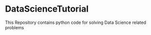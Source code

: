 # DataScienceTutorial
This Repository contains python code for solving Data Science related problems
